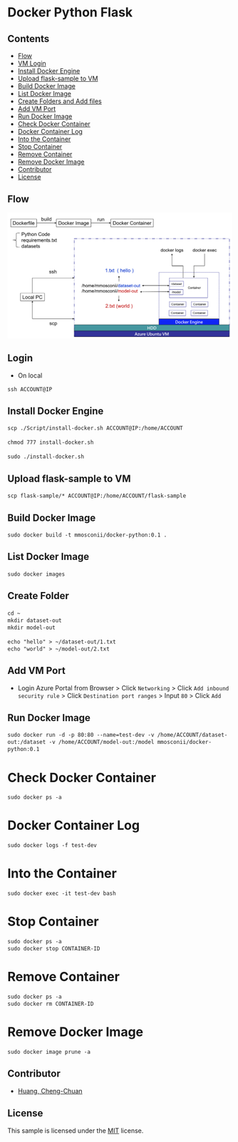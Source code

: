 # Docker Python Flask

## Contents
- [Flow](#flow)
- [VM Login](#login)
- [Install Docker Engine](#install-docker-engine)
- [Upload flask-sample to VM](#upload-flask-sample-to-vm)
- [Build Docker Image](#build-docker-image)
- [List Docker Image](#list-docker-image)
- [Create Folders and Add files](#create-folder)
- [Add VM Port](#add-vm-port)
- [Run Docker Image](#run-docker-image)
- [Check Docker Container](#check-docker-container)
- [Docker Container Log](#docker-container-log)
- [Into the Container](#into-the-container)
- [Stop Container](#stop-container)
- [Remove Container](#remove-container)
- [Remove Docker Image](#remove-docker-image)
- [Contributor](#contributor)
- [License](#license)

## Flow
![](./Images/flow.png)

## Login
* On local
```
ssh ACCOUNT@IP
```

## Install Docker Engine
```
scp ./Script/install-docker.sh ACCOUNT@IP:/home/ACCOUNT

chmod 777 install-docker.sh

sudo ./install-docker.sh
```

## Upload flask-sample to VM
```
scp flask-sample/* ACCOUNT@IP:/home/ACCOUNT/flask-sample
```

## Build Docker Image
```
sudo docker build -t mmosconii/docker-python:0.1 .
```

## List Docker Image
```
sudo docker images
```

## Create Folder
```
cd ~
mkdir dataset-out
mkdir model-out

echo "hello" > ~/dataset-out/1.txt
echo "world" > ~/model-out/2.txt
```

## Add VM Port
* Login Azure Portal from Browser > Click `Networking` > Click `Add inbound security rule` > Click `Destination port ranges` > Input `80` > Click `Add`

## Run Docker Image
```
sudo docker run -d -p 80:80 --name=test-dev -v /home/ACCOUNT/dataset-out:/dataset -v /home/ACCOUNT/model-out:/model mmosconii/docker-python:0.1
```

# Check Docker Container
```
sudo docker ps -a
```

# Docker Container Log
```
sudo docker logs -f test-dev
```

# Into the Container
```
sudo docker exec -it test-dev bash
```

# Stop Container
```
sudo docker ps -a
sudo docker stop CONTAINER-ID
```

# Remove Container
```
sudo docker ps -a
sudo docker rm CONTAINER-ID
```

# Remove Docker Image
```
sudo docker image prune -a
```

## Contributor
* [Huang, Cheng-Chuan](https://github.com/ArcherHuang)

## License
This sample is licensed under the [MIT](./LICENSE) license.
